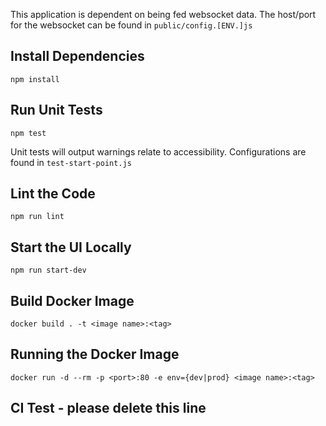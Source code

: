 This application is dependent on being fed websocket data. The host/port for the websocket can be found in `public/config.[ENV.]js`

## Install Dependencies
`npm install`

## Run Unit Tests
`npm test`

Unit tests will output warnings relate to accessibility. Configurations
are found in `test-start-point.js`

## Lint the Code
`npm run lint`

## Start the UI Locally
`npm run start-dev`

## Build Docker Image
`docker build . -t <image name>:<tag>`

## Running the Docker Image
`docker run -d --rm -p <port>:80 -e env={dev|prod} <image name>:<tag>`

## CI Test - please delete this line
